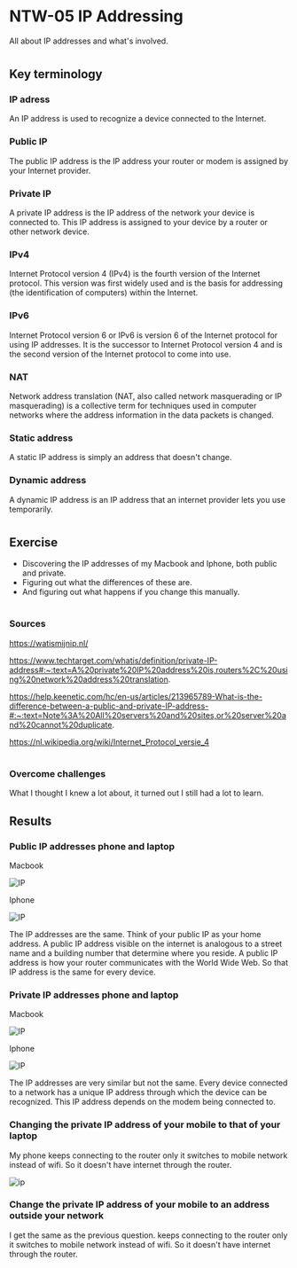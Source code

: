 # NTW-05 IP Addressing
All about IP addresses and what's involved.
#

## Key terminology
### IP adress
An IP address is used to recognize a device connected to the Internet.

### Public IP
The public IP address is the IP address your router or modem is assigned by your Internet provider.

### Private IP
A private IP address is the IP address of the network your device is connected to. This IP address is assigned to your device by a router or other network device.

### IPv4
Internet Protocol version 4 (IPv4) is the fourth version of the Internet protocol. This version was first widely used and is the basis for addressing (the identification of computers) within the Internet.

### IPv6
Internet Protocol version 6 or IPv6 is version 6 of the Internet protocol for using IP addresses. It is the successor to Internet Protocol version 4 and is the second version of the Internet protocol to come into use.

### NAT
Network address translation (NAT, also called network masquerading or IP masquerading) is a collective term for techniques used in computer networks where the address information in the data packets is changed. 

### Static address
A static IP address is simply an address that doesn't change.

### Dynamic address
A dynamic IP address is an IP address that an internet provider lets you use temporarily.
#

## Exercise
- Discovering the IP addresses of my Macbook and Iphone, both public and private. 
- Figuring out what the differences of these are.
- And figuring out what happens if you change this manually.
#

### Sources
https://watismijnip.nl/

https://www.techtarget.com/whatis/definition/private-IP-address#:~:text=A%20private%20IP%20address%20is,routers%2C%20using%20network%20address%20translation.

https://help.keenetic.com/hc/en-us/articles/213965789-What-is-the-difference-between-a-public-and-private-IP-address-#:~:text=Note%3A%20All%20servers%20and%20sites,or%20server%20and%20cannot%20duplicate.

https://nl.wikipedia.org/wiki/Internet_Protocol_versie_4
#

### Overcome challenges
What I thought I knew a lot about, it turned out I still had a lot to learn.

## Results
### Public IP addresses phone and laptop
Macbook

![IP](https://github.com/Techgrounds-Cloud-9/cloud-9-hansbreukelman/blob/f68c86936d72a453640980fd9f0a44e80fa9fae7/00_includes/Week%202/NTW-05%20Public%20IP%20Mac.png)

Iphone

![IP](https://github.com/Techgrounds-Cloud-9/cloud-9-hansbreukelman/blob/f68c86936d72a453640980fd9f0a44e80fa9fae7/00_includes/Week%202/NTW-05%20Public%20IP%20Phone.jpeg)

The IP addresses are the same.
Think of your public IP as your home address. A public IP address visible on the internet is analogous to a street name and a building number that determine where you reside. A public IP address is how your router communicates with the World Wide Web. 
So that IP address is the same for every device.

### Private IP addresses phone and laptop
Macbook

![IP](https://github.com/Techgrounds-Cloud-9/cloud-9-hansbreukelman/blob/f68c86936d72a453640980fd9f0a44e80fa9fae7/00_includes/Week%202/NTW-05%20IP%20macbook.png)

Iphone

![IP](https://github.com/Techgrounds-Cloud-9/cloud-9-hansbreukelman/blob/f68c86936d72a453640980fd9f0a44e80fa9fae7/00_includes/Week%202/NTW-05%20Iphone.jpeg)

The IP addresses are very similar but not the same.
Every device connected to a network has a unique IP address through which the device can be recognized. This IP address depends on the modem being connected to. 

### Changing the private IP address of your mobile to that of your laptop
My phone keeps connecting to the router only it switches to mobile network instead of wifi. So it doesn't have internet through the router.

![ip](https://github.com/Techgrounds-Cloud-9/cloud-9-hansbreukelman/blob/f68c86936d72a453640980fd9f0a44e80fa9fae7/00_includes/Week%202/NTW-05%20IP%20mac-phone.jpeg)

### Change the private IP address of your mobile to an address outside your network
I get the same as the previous question. keeps connecting to the router only it switches to mobile network instead of wifi. So it doesn't have internet through the router.

